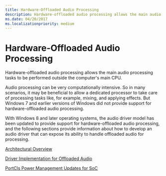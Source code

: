 ```yaml
---
title: Hardware-Offloaded Audio Processing
description: Hardware-offloaded audio processing allows the main audio processing tasks to be performed outside the computer's main CPU.
ms.date: 04/20/2017
ms.localizationpriority: medium
---
```


# <span id="audio.hardware-offloaded_audio_processing"></span>Hardware-Offloaded Audio Processing


Hardware-offloaded audio processing allows the main audio processing tasks to be performed outside the computer's main CPU.

Audio processing can be very computationally intensive. So in many scenarios, it may be beneficial to allow a dedicated processor to take care of processing tasks like, for example, mixing, and applying effects. But Windows 7 and earlier versions of Windows did not provide support for hardware-offloaded audio processing.

With Windows 8 and later operating systems, the audio driver model has been updated to provide support for hardware-offloaded audio processing, and the following sections provide information about how to develop an audio driver that can expose its ability to handle offloaded audio for processing.

[Architectural Overview](architectural-overview.md)

[Driver Implementation for Offloaded Audio](driver-implementation-for-offloaded-audio.md)

[PortCls Power Management Updates for SoC](portcls-power-management-updates-for-soc.md)

 

 




